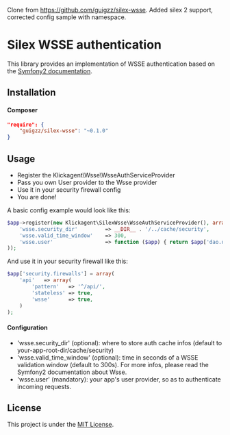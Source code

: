 Clone from https://github.com/guigzz/silex-wsse. Added silex 2 support, corrected config sample with namespace.

# Silex WSSE authentication

This library provides an implementation of WSSE authentication based on the [Symfony2 documentation](http://symfony.com/doc/current/cookbook/security/custom_authentication_provider.html).

## Installation

#### Composer

```json
"require": {
	"guigzz/silex-wsse": "~0.1.0"
}
```

## Usage

* Register the Klickagent\Wsse\WsseAuthServiceProvider
* Pass you own User provider to the Wsse provider
* Use it in your security firewall config
* You are done!

A basic config example would look like this:

```php
$app->register(new Klickagent\SilexWsse\WsseAuthServiceProvider(), array(
    'wsse.security_dir'         => __DIR__ . '/../cache/security',
    'wsse.valid_time_window'    => 300,
    'wsse.user'                 => function ($app) { return $app['dao.user']; }
));
```

And use it in your security firewall like this:

```php
$app['security.firewalls'] = array(
    'api'   => array(
        'pattern'   => '^/api/',
        'stateless' => true,
        'wsse'      => true,
    )
);
```
#### Configuration

* 'wsse.security_dir' (optional): where to store auth cache infos (default to your-app-root-dir/cache/security)
* 'wsse.valid_time_window' (optional): time in seconds of a WSSE validation window (default to 300s). For more infos, please read the Symfony2 documentation about Wsse.
* 'wsse.user' (mandatory): your app's user provider, so as to authenticate incoming requests.

## License

This project is under the [MIT License](https://opensource.org/licenses/MIT).
